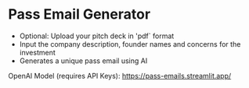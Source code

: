 # Pass Email Generator 

- Optional: Upload your pitch deck in 'pdf` format
- Input the company description, founder names and concerns for the investment
- Generates a unique pass email using AI

OpenAI Model (requires API Keys): https://pass-emails.streamlit.app/
